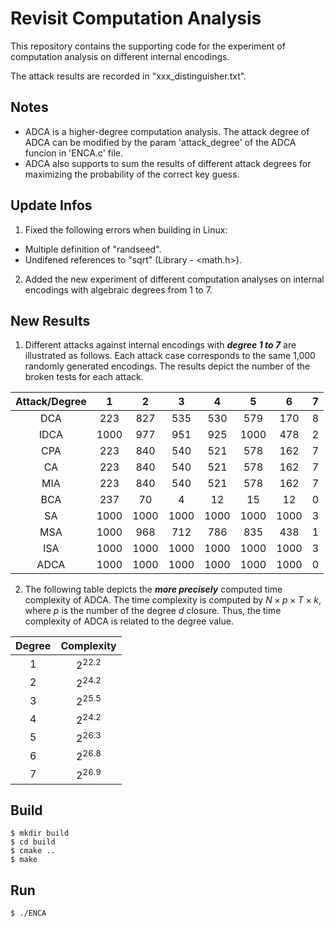 # Revisit Computation Analysis

This repository contains the supporting code for the experiment of computation analysis on different internal encodings.

The attack results are recorded in "xxx_distinguisher.txt".

## Notes
- ADCA is a higher-degree computation analysis. The attack degree of ADCA can be modified by the param 'attack_degree' of the ADCA funcion in 'ENCA.c' file.
- ADCA also supports to sum the results of different attack degrees for maximizing the probability of the correct key guess.

## Update Infos
1. Fixed the following errors when building in Linux:
 - Multiple definition of "randseed".
 - Undifened references to "sqrt" (Library - <math.h>).

2. Added the new experiment of different computation analyses on internal encodings with algebraic degrees from 1 to 7.

## New Results

1. Different attacks against internal encodings with ***degree 1 to 7*** are illustrated as follows. Each attack case corresponds to the same 1,000 randomly generated encodings. The results depict the number of the broken tests for each attack.

| Attack/Degree   | 1    | 2    | 3    | 4    | 5    | 6    |7    |
| :----: | :----: | :----: | :----: | :----: | :----: | :----: | :----: |
| DCA    | 223    | 827    | 535    | 530    | 579    | 170    | 8      |
| IDCA   | 1000   | 977    | 951    | 925    | 1000   | 478    | 2      |
| CPA    | 223    | 840    | 540    | 521    | 578    | 162    | 7      |
| CA     | 223    | 840    | 540    | 521    | 578    | 162    | 7      |
| MIA    | 223    | 840    | 540    | 521    | 578    | 162    | 7      |
| BCA    | 237    | 70     | 4      | 12     | 15     | 12     | 0      |
| SA     | 1000   | 1000   | 1000   | 1000   | 1000   | 1000   | 3      |
| MSA    | 1000   | 968    | 712    | 786    | 835    | 438    | 1      |
| ISA    | 1000   | 1000   | 1000   | 1000   | 1000   | 1000   | 3      |
| ADCA   | 1000   | 1000   | 1000   | 1000   | 1000   | 1000   | 0      |

2. The following table depicts the ***more precisely*** computed time complexity of ADCA. The time complexity is computed by $N\times p\times T\times k$, where $p$ is the number of the degree $d$ closure. Thus, the time complexity of ADCA is related to the degree value.

| Degree | Complexity |
| :----: | :----:     |
| 1      | $2^{22.2}$ |
| 2      | $2^{24.2}$ |
| 3      | $2^{25.5}$ |
| 4      | $2^{24.2}$ |
| 5      | $2^{26.3}$ |
| 6      | $2^{26.8}$ |
| 7      | $2^{26.9}$ |

## Build

```
$ mkdir build
$ cd build
$ cmake ..
$ make
```

## Run

```
$ ./ENCA
```
